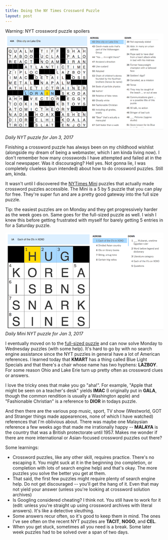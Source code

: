 ```yaml
---
title: Doing the NY Times Crossword Puzzle 
layout: post
---
```

Warning: NYT crossword puzzle spoilers
![NYT Crossword puzzle Jan 3 2017](/assets/images/crossword/nyt-jan-3.png)

_Daily NYT puzzle for Jan 3, 2017_

Finishing a crossword puzzle has always been on my childhood wishlist (alongside my dream of being a webmaster, which I am kinda living now). I don't remember how many crosswords I have attempted and failed at in the local newspaper. Was it discouraging? Hell yes. Not gonna lie, I was completely clueless (pun intended) about how to do crossword puzzles. Still am, kinda.

It wasn't until I discovered the [NYTimes Mini](http://www.nytimes.com/crosswords/game/mini) puzzles that actually made crossword puzzles accessible. The Mini is a 5 by 5 puzzle that you can play for free. They're super fun and are a pretty good gateway into the full size puzzle. 

Tip: the easiest puzzles are on Monday and they get progressively harder as the week goes on. Same goes for the full-sized puzzle as well. I wish I knew this before getting frustrated with myself for barely getting 5 entries in for a Saturday puzzle.

![NYT Crossword mini puzzle Jan 3 2017](/assets/images/crossword/nyt-mini-jan-3.png)
_Daily Mini NYT puzzle for Jan 3, 2017_

I eventually moved on to the [full-sized puzzle](http://www.nytimes.com/crosswords/index.html) and can now solve Monday to Wednesday puzzles (with some help). It's hard to go by with no search engine assistance since the NYT puzzles in general have a lot of American references. I learned today that __KMART__ has a thing called Blue Light Specials and that there's a chair whose name has two hyphens: __LAZBOY__. For some reason Ohio and Lake Erie turn up pretty often as crossword clues or answers. 

I love the tricky ones that make you go "aha!". For example, "Apple that might be seen on a teacher's desk" yields __IMAC__ (I originally put in __GALA__, though the common rendition is usually a Washington apple) and "Fashionable Christian" is a reference to __DIOR__ in todays puzzle.

And then there are the various pop music, sport, TV show (Westworld, GOT and Stranger things made appearences, none of which I have watched) references that I'm oblivious about. There was maybe one Malaysian reference a few weeks ago that made me irrationally happy -- __MALAYA__ is the country that was a British protectorate until 1957. Makes me wonder if there are more international or Asian-focused crossword puzzles out there?

Some learnings:

* Crossword puzzles, like any other skill, requires practice. There's no escaping it. You might suck at it in the beginning (no completion, or completion with lots of search engine help) and that's okay. The more puzzles you solve the better you get at them.
* That said, the first few puzzles might require plenty of search engine help. Do not get discouraged -- you'll get the hang of it. Even that may not yield your answer (unless you're looking at crossword solution archives)
* Is Googling considered cheating? I think not. You still have to work for it (edit: unless you're straight up using crossword archives with literal answers). It's like a detective sleuthing. 
* Some answers recur often, so it's good to keep them in mind. The ones I've see often on the recent NYT puzzles are __TACIT__, __NOGO__, and __CEL__. 
* When you get stuck, sometimes all you need is a break. Some later week puzzles had to be solved over a span of two days.

